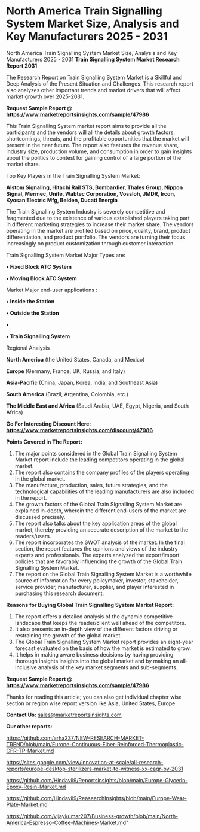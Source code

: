# North America Train Signalling System Market Size, Analysis and Key Manufacturers 2025 - 2031
 North America Train Signalling System Market Size, Analysis and Key Manufacturers 2025 - 2031
<strong>Train Signalling System Market Research Report 2031</strong>

The Research Report on Train Signalling System Market is a Skillful and Deep Analysis of the Present Situation and Challenges. This research report also analyzes other important trends and market drivers that will affect market growth over 2025-2031.

<strong>Request Sample Report @ <a href=https://www.marketreportsinsights.com/sample/47986>https://www.marketreportsinsights.com/sample/47986</a></strong>

This Train Signalling System market report aims to provide all the participants and the vendors will all the details about growth factors, shortcomings, threats, and the profitable opportunities that the market will present in the near future. The report also features the revenue share, industry size, production volume, and consumption in order to gain insights about the politics to contest for gaining control of a large portion of the market share.

Top Key Players in the Train Signalling System Market:

<strong>Alstom Signaling, Hitachi Rail STS, Bombardier, Thales Group, Nippon Signal, Mermec, Unife, Wabtec Corporation, Vossloh, JMDR, Ircon, Kyosan Electric Mfg, Belden, Ducati Energia</strong>

The Train Signalling System Industry is severely competitive and fragmented due to the existence of various established players taking part in different marketing strategies to increase their market share. The vendors operating in the market are profiled based on price, quality, brand, product differentiation, and product portfolio. The vendors are turning their focus increasingly on product customization through customer interaction.

Train Signalling System Market Major Types are:

<strong>•  Fixed Block ATC System

•  Moving Block ATC System</strong>

Market Major end-user applications :

<strong>•  Inside the Station

•  Outside the Station

•  

•  Train Signalling System</strong>

Regional Analysis

</u><strong><b>North America</b></strong> (the United States, Canada, and Mexico)

<strong><b>Europe </b></strong>(Germany, France, UK, Russia, and Italy)

<strong><b>Asia-Pacific</b></strong> (China, Japan, Korea, India, and Southeast Asia)

<strong><b>South America</b></strong> (Brazil, Argentina, Colombia, etc.)

<strong><b>The Middle East and Africa</b></strong> (Saudi Arabia, UAE, Egypt, Nigeria, and South Africa)

<strong>Go For Interesting Discount Here: <a href=https://www.marketreportsinsights.com/discount/47986>https://www.marketreportsinsights.com/discount/47986</a></strong>

<strong>Points Covered in The Report:</strong>
<ol>
  <li>The major points considered in the Global Train Signalling System Market report include the leading competitors operating in the global market.</li>
  <li>The report also contains the company profiles of the players operating in the global market.</li>
  <li>The manufacture, production, sales, future strategies, and the technological capabilities of the leading manufacturers are also included in the report.</li>
  <li>The growth factors of the Global Train Signalling System Market are explained in-depth, wherein the different end-users of the market are discussed precisely.</li>
  <li>The report also talks about the key application areas of the global market, thereby providing an accurate description of the market to the readers/users.</li>
  <li>The report incorporates the SWOT analysis of the market. In the final section, the report features the opinions and views of the industry experts and professionals. The experts analyzed the export/import policies that are favorably influencing the growth of the Global Train Signalling System Market.</li>
  <li>The report on the Global Train Signalling System Market is a worthwhile source of information for every policymaker, investor, stakeholder, service provider, manufacturer, supplier, and player interested in purchasing this research document.</li>
</ol>
<strong>Reasons for Buying Global Train Signalling System Market Report:</strong>

<ol>
  <li>The report offers a detailed analysis of the dynamic competitive landscape that keeps the reader/client well ahead of the competitors.</li>
  <li>It also presents an in-depth view of the different factors driving or restraining the growth of the global market.</li>
  <li>The Global Train Signalling System Market report provides an eight-year forecast evaluated on the basis of how the market is estimated to grow.</li>
  <li>It helps in making aware business decisions by having providing thorough insights insights into the global market and by making an all-inclusive analysis of the key market segments and sub-segments.</li>
</ol>
<strong>Request Sample Report @ <a href=https://www.marketreportsinsights.com/sample/47986>https://www.marketreportsinsights.com/sample/47986</a></strong>


Thanks for reading this article; you can also get individual chapter wise section or region wise report version like Asia, United States, Europe.

<strong>Contact Us:</strong>
sales@marketreportsinsights.com

<strong>Our other reports:</strong>

<a href=https://github.com/arha237/NEW-RESEARCH-MARKET-TREND/blob/main/Europe-Continuous-Fiber-Reinforced-Thermoplastic-CFR-TP-Market.md>https://github.com/arha237/NEW-RESEARCH-MARKET-TREND/blob/main/Europe-Continuous-Fiber-Reinforced-Thermoplastic-CFR-TP-Market.md</a>

<a href=https://sites.google.com/view/innovation-at-scale/all-research-reports/europe-desktop-sterilizers-market-to-witness-xx-cagr-by-2031>https://sites.google.com/view/innovation-at-scale/all-research-reports/europe-desktop-sterilizers-market-to-witness-xx-cagr-by-2031</a>

<a href=https://github.com/Hindavii9/Reportsinsights/blob/main/Europe-Glycerin-Epoxy-Resin-Market.md>https://github.com/Hindavii9/Reportsinsights/blob/main/Europe-Glycerin-Epoxy-Resin-Market.md</a>

<a href=https://github.com/Hindavii9/ReasearchInsights/blob/main/Europe-Wear-Plate-Market.md>https://github.com/Hindavii9/ReasearchInsights/blob/main/Europe-Wear-Plate-Market.md</a>

<a href=https://github.com/vijaykumar207/Business-growth/blob/main/North-America-Espresso-Coffee-Machines-Market.md>https://github.com/vijaykumar207/Business-growth/blob/main/North-America-Espresso-Coffee-Machines-Market.md</a>"
